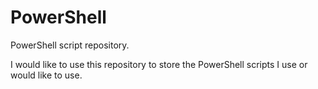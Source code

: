 PowerShell
==========


PowerShell script repository.

I would like to use this repository to store the PowerShell scripts I use or would like to use.

